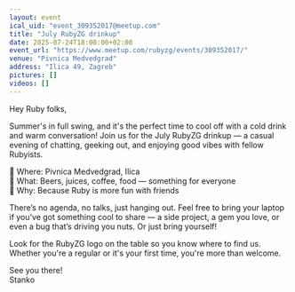 ```yaml
---
layout: event
ical_uid: "event_309352017@meetup.com"
title: "July RubyZG drinkup"
date: 2025-07-24T18:00:00+02:00
event_url: "https://www.meetup.com/rubyzg/events/309352017/"
venue: "Pivnica Medvedgrad"
address: "Ilica 49, Zagreb"
pictures: []
videos: []
---
```


Hey Ruby folks,
  
Summer's in full swing, and it's the perfect time to cool off with a cold drink and warm conversation! Join us for the July RubyZG drinkup — a casual evening of chatting, geeking out, and enjoying good vibes with fellow Rubyists.
  
📍 Where: Pivnica Medvedgrad, Ilica  
🍻 What: Beers, juices, coffee, food — something for everyone  
💬 Why: Because Ruby is more fun with friends
  
There’s no agenda, no talks, just hanging out. Feel free to bring your laptop if you’ve got something cool to share — a side project, a gem you love, or even a bug that’s driving you nuts. Or just bring yourself!
  
Look for the RubyZG logo on the table so you know where to find us. Whether you're a regular or it's your first time, you're more than welcome.
  
See you there!  
Stanko
